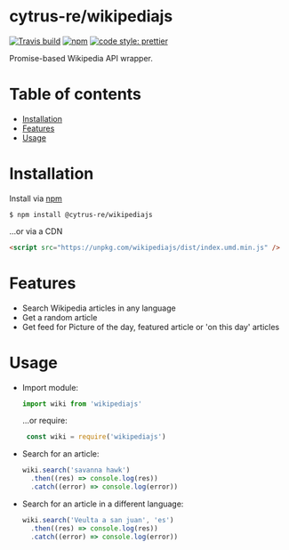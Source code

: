 # cytrus-re/wikipediajs

[![Travis build](https://img.shields.io/travis/maximodleon/wikipediajs.svg?style=flat-square)]()
[![npm](https://img.shields.io/npm/v/wikipediajs.svg?style=flat-square)]()
[![code style: prettier](https://img.shields.io/badge/code_style-prettier-ff69b4.svg?style=flat-square)](https://github.com/prettier/prettier)


Promise-based Wikipedia API wrapper.

# Table of contents

* [Installation](#installation)
* [Features](#features)
* [Usage](#usage)

# Installation

Install via [npm](https://www.npmjs.com/package/wikipediajs)

```
$ npm install @cytrus-re/wikipediajs
```

...or via a CDN

```html
<script src="https://unpkg.com/wikipediajs/dist/index.umd.min.js" />
```
# Features
* Search Wikipedia articles in any language
* Get a random article
* Get feed for Picture of the day, featured article or 'on this day' articles

# Usage

* Import module:

  ```js
  import wiki from 'wikipediajs'
  ```

  ...or require:
  
  ```js
   const wiki = require('wikipediajs')
  ```
* Search for an article:

  ```js
  wiki.search('savanna hawk')
    .then((res) => console.log(res))
    .catch((error) => console.log(error))
  ```

* Search for an article in a different language:

  ```js
  wiki.search('Veulta a san juan', 'es')
    .then((res) => console.log(res))
    .catch((error) => console.log(error))
  ```
